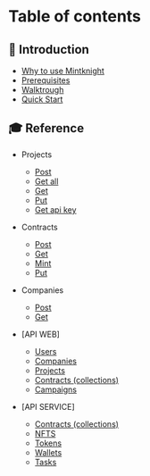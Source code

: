 # Table of contents

## 👋 Introduction

* [Why to use Mintknight](Intro/Why_use_mintknight.md)
* [Prerequisites](Intro/Prerequisites.md)
* [Walktrough](Intro/walktrough.md)
* [Quick Start](Intro/quick-start.md)

## 🎓 Reference

* Projects
  * [Post](API-web/Projects/PostProjects.md)
  * [Get all](API-web/Projects/GetProjects.md)
  * [Get](API-web/Projects/GetProject.md)
  * [Put](API-web/Projects/PutProjects.md)
  * [Get api key](API-web/Projects/GetApiKey.md)

* Contracts
  * [Post](API-web/Contracts/PostContracts.md)
  * [Get](API-web/Contracts/GetContract.md)
  * [Mint](API-web/Contracts/mints.md)
  * [Put](API-web/Contracts/PutContract.md)
  
* Companies
  * [Post](API-web/Companies/PostCompanies.md)
  * [Get](API-web/Companies/GetCompanies.md)


* [API WEB]
  * [Users](API-web/Users.md)
  * [Companies](API-web/Companies.md)
  * [Projects](API-web/Projects.md)
  * [Contracts (collections)](API-web/Contracts.md)
  * [Campaigns](API-web/Campaigns.md)

* [API SERVICE]
   * [Contracts (collections)](API-service/Contracts.md)
   * [NFTS](API-service/Nfts.md)
   * [Tokens](API-service/Tokens.md)
   * [Wallets](API-service/Wallets.md)
   * [Tasks](API-service/Tasks.md)
  
  
   